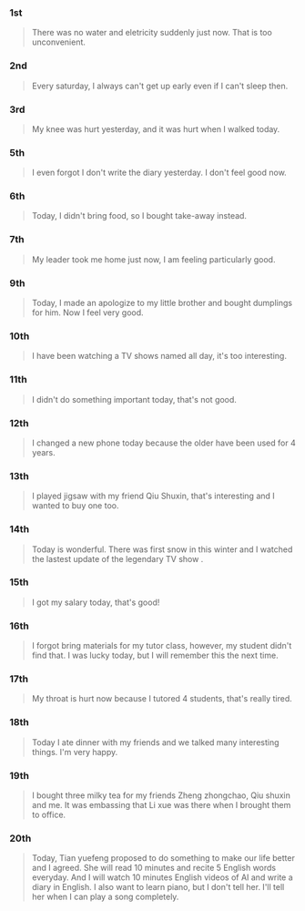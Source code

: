 ### 1st
> There was no water and eletricity suddenly just now. That is too unconvenient.

### 2nd
> Every saturday, I always can't get up early even if I can't sleep then.

### 3rd
> My knee was hurt yesterday, and it was hurt when I walked today.

### 5th
> I even forgot I don't write the diary yesterday. I don't feel good now.

### 6th
> Today, I didn't bring food, so I bought take-away instead.

### 7th
> My leader took me home just now, I am feeling particularly good.

### 9th
> Today, I made an apologize to my little brother and bought dumplings for him. Now I feel very good.

### 10th
> I have been watching a TV shows named <Bye Bye my lover> all day, it's too interesting.

### 11th
> I didn't do something important today, that's not good.

### 12th
> I changed a new phone today because the older have been used for 4 years.

### 13th
> I played jigsaw with my friend Qiu Shuxin, that's interesting and I wanted to buy one too.

### 14th
> Today is wonderful. There was first snow in this winter and I watched the lastest update of the legendary TV show <Bye Bye my lover>.

### 15th
> I got my salary today, that's good!

### 16th
> I forgot bring materials for my tutor class, however, my student didn't find that. I was lucky today, but I will remember this the next time.

### 17th
> My throat is hurt now because I tutored 4 students, that's really tired.

### 18th
> Today I ate dinner with my friends and we talked many interesting things. I'm very happy.

### 19th
> I bought three milky tea for my friends Zheng zhongchao, Qiu shuxin and me. It was embassing that Li xue was there when I brought them to office.

### 20th
> Today, Tian yuefeng proposed to do something to make our life better and I agreed. She will read 10 minutes and recite 5 English words everyday. And I will watch 10 minutes English videos of AI and write a diary in English. I also want to learn piano, but I don't tell her. I'll tell her when I can play a song completely.
